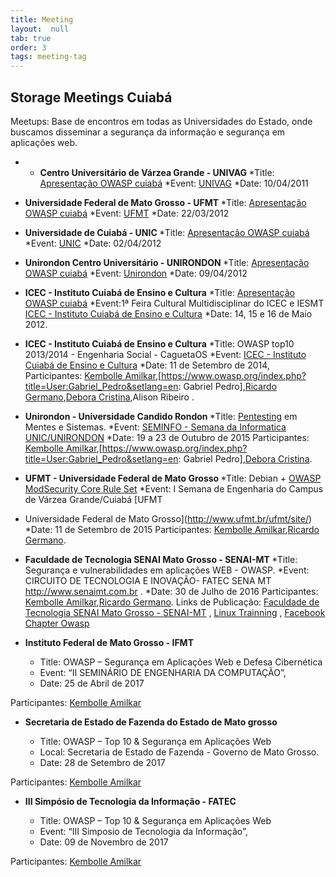 ```yaml
---
title: Meeting
layout:  null
tab: true
order: 3
tags: meeting-tag
---
```


## Storage Meetings Cuiabá
Meetups: Base de encontros em todas as Universidades do Estado, onde
    buscamos disseminar a segurança da informação e segurança em
    aplicações web.

- - <b>Centro Universitário de Várzea Grande - UNIVAG </b>
\*Title: [Apresentação OWASP
cuiabá](/www-pdf-archive/OWASP_cuiab%C3%A1.pdf)
\*Event: [UNIVAG](http://www.univag.com.br/v1/index.aspx)
\*Date: 10/04/2011

- <b>Universidade Federal de Mato Grosso - UFMT </b>
\*Title: [Apresentação OWASP
cuiabá](/www-pdf-archive/OWASP_cuiab%C3%A1.pdf)
\*Event: [UFMT](http://www.ufmt.br/ufmt/site/page)
\*Date: 22/03/2012

- <b>Universidade de Cuiabá - UNIC </b>
\*Title: [Apresentação OWASP
cuiabá](/www-pdf-archive/OWASP_cuiab%C3%A1.pdf)
\*Event: [UNIC](http://www.unic.br/site/index.php)
\*Date: 02/04/2012

- <b>Unirondon Centro Universitário - UNIRONDON </b>
\*Title: [Apresentação OWASP
cuiabá](/www-pdf-archive/OWASP_cuiab%C3%A1.pdf)
\*Event: [Unirondon](http://www.unirondon.br/)
\*Date: 09/04/2012

- <b>ICEC - Instituto Cuiabá de Ensino e Cultura</b>
\*Title: [Apresentação OWASP
cuiabá](/www-pdf-archive/OWASP_cuiab%C3%A1.pdf)
\*Event:1ª Feira Cultural Multidisciplinar do ICEC e IESMT [ICEC -
Instituto Cuiabá de Ensino e Cultura](http://http://www.icec.edu.br)
\*Date: 14, 15 e 16 de Maio 2012.

- <b>ICEC - Instituto Cuiabá de Ensino e Cultura</b>
\*Title: OWASP top10 2013/2014 - Engenharia Social - CaguetaOS
\*Event: [ICEC - Instituto Cuiabá de Ensino e
Cultura](http://http://www.icec.edu.br)
\*Date: 11 de Setembro de 2014,
Participantes: [Kembolle
Amilkar](https://www.owasp.org/index.php/User:Kembolle),\[<https://www.owasp.org/index.php?title=User:Gabriel_Pedro&setlang=en>:
Gabriel Pedro\],[Ricardo
Germano](https://www.owasp.org/index.php/User:Ricardo_Germano),[Debora
Cristina](https://www.owasp.org/index.php/User:D%C3%A9bora_Cristina_de_Oliveira),Alison
Ribeiro .

- <b>Unirondon - Universidade Candido Rondon </b>
\*Title:
[Pentesting](https://www.owasp.org/index.php/OWASP_Testing_Project) em
Mentes e Sistemas.
\*Event: [SEMINFO - Semana da Informatica
UNIC/UNIRONDON](http://seminfo.eti.br/)
\*Date: 19 a 23 de Outubro de 2015
Participantes: [Kembolle
Amilkar](https://www.owasp.org/index.php/User:Kembolle),\[<https://www.owasp.org/index.php?title=User:Gabriel_Pedro&setlang=en>:
Gabriel Pedro\],[Debora
Cristina](https://www.owasp.org/index.php/User:D%C3%A9bora_Cristina_de_Oliveira).

- <b>UFMT - Universidade Federal de Mato Grosso </b>
\*Title: Debian + [OWASP ModSecurity Core Rule
Set](https://www.owasp.org/index.php/Category:OWASP_ModSecurity_Core_Rule_Set_Project)
\*Event: I Semana de Engenharia do Campus de Várzea Grande/Cuiabá [UFMT
- Universidade Federal de Mato Grosso](http://www.ufmt.br/ufmt/site/)
\*Date: 11 de Setembro de 2015
Participantes: [Kembolle
Amilkar](https://www.owasp.org/index.php/User:Kembolle),[Ricardo
Germano](https://www.owasp.org/index.php/User:Ricardo_Germano).

- <b>Faculdade de Tecnologia SENAI Mato Grosso - SENAI-MT </b>
\*Title: Segurança e vulnerabilidades em aplicações WEB - OWASP.
\*Event: CIRCUITO DE TECNOLOGIA E INOVAÇÃO- FATEC SENA MT
<http://www.senaimt.com.br> .
\*Date: 30 de Julho de 2016
Participantes: [Kembolle
Amilkar](https://www.owasp.org/index.php/User:Kembolle),[Ricardo
Germano](https://www.owasp.org/index.php/User:Ricardo_Germano).
Links de Publicação: [Faculdade de Tecnologia SENAI Mato Grosso -
SENAI-MT](http://www.senaimt.com.br/site/mostra.php?noticia=13275) ,
[Linux Trainning](http://linuxtraining.com.br/br/?p=466) , [Facebook
Chapter
Owasp](https://www.facebook.com/owasp.cuiaba/posts/831332317001400)

- <b>Instituto Federal de Mato Grosso - IFMT </b>

  - Title: OWASP – Segurança em Aplicações Web e Defesa Cibernética
  - Event: “II SEMINÁRIO DE ENGENHARIA DA COMPUTAÇÃO”,
  - Date: 25 de Abril de 2017

Participantes: [Kembolle
Amilkar](https://www.owasp.org/index.php/User:Kembolle)

- <b>Secretaria de Estado de Fazenda do Estado de Mato grosso </b>

  - Title: OWASP – Top 10 & Segurança em Aplicações Web
  - Local: Secretaria de Estado de Fazenda - Governo de Mato Grosso.
  - Date: 28 de Setembro de 2017

Participantes: [Kembolle
Amilkar](https://www.owasp.org/index.php/User:Kembolle)

- <b>III Simpósio de Tecnologia da Informação - FATEC </b>

  - Title: OWASP – Top 10 & Segurança em Aplicações Web
  - Event: “III Simposio de Tecnologia da Informação”,
  - Date: 09 de Novembro de 2017

Participantes: [Kembolle
Amilkar](https://www.owasp.org/index.php/User:Kembolle)